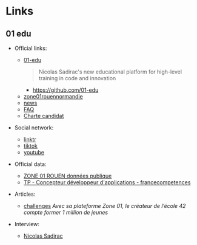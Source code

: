 # Links

## 01 edu

- Official links:
  - [01-edu](https://www.01-edu.org/)
    > Nicolas Sadirac's new educational platform for high-level training in code and innovation
    - https://github.com/01-edu
  - [zone01rouennormandie](https://zone01rouennormandie.org/)
  - [news](https://zone01rouennormandie.org/news/)
  - [FAQ](https://zone01rouennormandie.org/faqs/)
  - [Charte candidat](https://zone01rouennormandie.org/charte-du-candidat-piscine-de-zone01-rouen-normandie/)

- Social network:
  - [linktr](https://linktr.ee/zone01rouen)
  - [tiktok](https://www.tiktok.com/@zone01rouen)
  - [youtube](https://www.youtube.com/@01-edu69/videos)

- Official data:
  - [ZONE 01 ROUEN données publique](https://annuaire-entreprises.data.gouv.fr/entreprise/zone-01-rouen-904502200)
  - [TP - Concepteur développeur d'applications - francecompetences](https://www.francecompetences.fr/recherche/rncp/37873/)

- Articles:
  - [challenges](https://www.challenges.fr/education/le-fondateur-de-l-ecole-42-veut-former-un-million-de-jeunes_643708#comments) _Avec sa plateforme Zone 01, le créateur de l’école 42 compte former 1 million de jeunes_

- Interview:
  - [Nicolas Sadirac](https://www.youtube.com/watch?v=4dQDYYtTj00)
